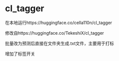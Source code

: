 # cl_tagger
在本地运行https://huggingface.co/cella110n/cl_tagger

修改自https://huggingface.co/TekeshiX/cl_tagger

批量改为预测后直接在文件夹生成.txt文件，主要用于打标

增加了标签开关

